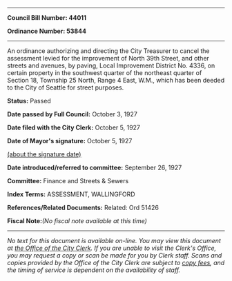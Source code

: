 

********

**Council Bill Number: 44011**
   
**Ordinance Number: 53844**
********

 An ordinance authorizing and directing the City Treasurer to cancel the assessment levied for the improvement of North 39th Street, and other streets and avenues, by paving, Local Improvement District No. 4336, on certain property in the southwest quarter of the northeast quarter of Section 18, Township 25 North, Range 4 East, W.M., which has been deeded to the City of Seattle for street purposes.

**Status:** Passed
   
**Date passed by Full Council:** October 3, 1927
   
**Date filed with the City Clerk:** October 5, 1927
   
**Date of Mayor's signature:** October 5, 1927
   
[(about the signature date)](/~public/approvaldate.htm)
   
   
   
**Date introduced/referred to committee:** September 26, 1927
   
**Committee:** Finance and Streets & Sewers
   
   
**Index Terms:** ASSESSMENT, WALLINGFORD

**References/Related Documents:** Related: Ord 51426

**Fiscal Note:**_(No fiscal note available at this time)_
********

_No text for this document is available on-line. You may view this document at [the Office of the City Clerk](http://www.seattle.gov/leg/clerk/contactUs.htm). If you are unable to visit the Clerk's Office, you may request a copy or scan be made for you by Clerk staff. Scans and copies provided by the Office of the City Clerk are subject to [copy fees](http://clerk.seattle.gov/~public/clerkfees.htm), and the timing of service is dependent on the availability of staff._

